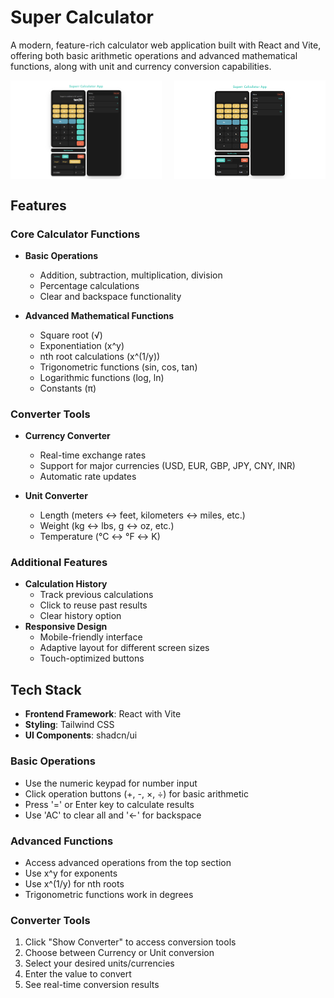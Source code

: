 # Super Calculator

A modern, feature-rich calculator web application built with React and Vite, offering both basic arithmetic operations and advanced mathematical functions, along with unit and currency conversion capabilities.

<div style="display: flex; justify-content: space-between; gap: 20px;">
  <img src="./src/assets/cal1.png" alt="Calculator Basic View" width="48%"/>
  <img src="./src/assets/cal2.png" alt="Calculator with Converter" width="48%"/>
</div>

## Features

### Core Calculator Functions

- **Basic Operations**

  - Addition, subtraction, multiplication, division
  - Percentage calculations
  - Clear and backspace functionality

- **Advanced Mathematical Functions**
  - Square root (√)
  - Exponentiation (x^y)
  - nth root calculations (x^(1/y))
  - Trigonometric functions (sin, cos, tan)
  - Logarithmic functions (log, ln)
  - Constants (π)

### Converter Tools

- **Currency Converter**

  - Real-time exchange rates
  - Support for major currencies (USD, EUR, GBP, JPY, CNY, INR)
  - Automatic rate updates

- **Unit Converter**
  - Length (meters ↔ feet, kilometers ↔ miles, etc.)
  - Weight (kg ↔ lbs, g ↔ oz, etc.)
  - Temperature (°C ↔ °F ↔ K)

### Additional Features

- **Calculation History**
  - Track previous calculations
  - Click to reuse past results
  - Clear history option
- **Responsive Design**
  - Mobile-friendly interface
  - Adaptive layout for different screen sizes
  - Touch-optimized buttons

## Tech Stack

- **Frontend Framework**: React with Vite
- **Styling**: Tailwind CSS
- **UI Components**: shadcn/ui

### Basic Operations

- Use the numeric keypad for number input
- Click operation buttons (+, -, ×, ÷) for basic arithmetic
- Press '=' or Enter key to calculate results
- Use 'AC' to clear all and '←' for backspace

### Advanced Functions

- Access advanced operations from the top section
- Use x^y for exponents
- Use x^(1/y) for nth roots
- Trigonometric functions work in degrees

### Converter Tools

1. Click "Show Converter" to access conversion tools
2. Choose between Currency or Unit conversion
3. Select your desired units/currencies
4. Enter the value to convert
5. See real-time conversion results
